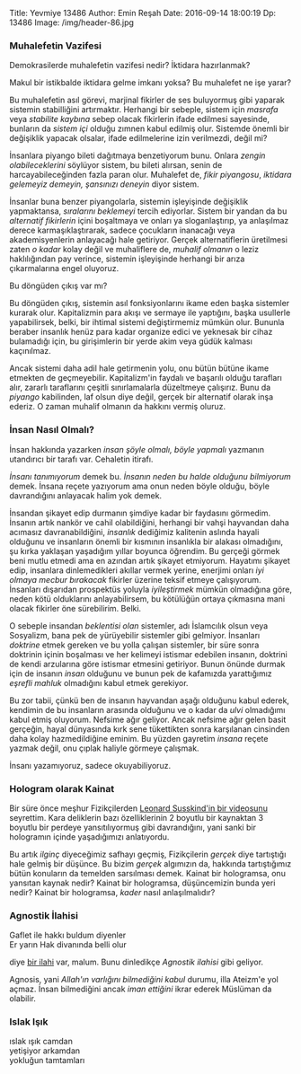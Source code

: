 Title: Yevmiye 13486Author: Emin ReşahDate: 2016-09-14 18:00:19 Dp: 13486 Image: /img/header-86.jpg### Muhalefetin VazifesiDemokrasilerde muhalefetin vazifesi nedir? İktidara hazırlanmak?Makul bir istikbalde iktidara gelme imkanı yoksa? Bu muhalefet ne işe yarar?Bu muhalefetin asıl görevi, marjinal fikirler de ses buluyormuş gibi yaparaksistemin stabilliğini artırmaktır. Herhangi bir sebeple, sistem için *masrafa*veya *stabilite kaybına* sebep olacak fikirlerin ifade edilmesi sayesinde,bunların da *sistem içi* olduğu zımnen kabul edilmiş olur. Sistemde önemli bir değişiklik yapacak olsalar, ifade edilmelerine izin verilmezdi, değil mi?İnsanlara piyango bileti dağıtmaya benzetiyorum bunu. Onlara *zengin olabileceklerini* söylüyor sistem, bu bileti alırsan, senin de harcayabileceğinden fazla paran olur. Muhalefet de, *fikir piyangosu*, *iktidara gelemeyiz demeyin, şansınızı deneyin* diyor sistem. İnsanlar buna benzer piyangolarla, sistemin işleyişinde değişiklik yapmaktansa, *sıralarını beklemeyi* tercih ediyorlar. Sistem bir yandan da bu *alternatif fikirlerin* içini boşaltmaya ve onları ya sloganlaştırıp, ya anlaşılmaz derece karmaşıklaştırarak, sadece çocukların inanacağı veya akademisyenlerin anlayacağı hale getiriyor. Gerçek alternatiflerin üretilmesi zaten *o kadar* kolay değil ve muhaliflere de, *muhalif olmanın* o leziz haklılığından pay verince, sistemin işleyişinde herhangi bir arıza çıkarmalarına engel oluyoruz. Bu döngüden çıkış var mı?Bu döngüden çıkış, sistemin asıl fonksiyonlarını ikame eden başka sistemler kurarak olur. Kapitalizmin para akışı ve sermaye ile yaptığını, başka usullerle yapabilirsek, belki, bir ihtimal sistemi değiştirmemiz mümkün olur. Bununla beraber insanlık henüz para kadar organize edici ve yeknesak bir cihaz bulamadığı için, bu girişimlerin bir yerde akim veya güdük kalması kaçınılmaz. Ancak sistemi daha adil hale getirmenin yolu, onu bütün bütüne ikame etmekten de geçmeyebilir. Kapitalizm'in faydalı ve başarılı olduğu tarafları alır, zararlı taraflarını çeşitli sınırlamalarla düzeltmeye çalışırız. Bunu da *piyango* kabilinden, laf olsun diye değil, gerçek bir alternatif olarak inşa ederiz. O zaman muhalif olmanın da hakkını vermiş oluruz. ### İnsan Nasıl Olmalı?İnsan hakkında yazarken *insan şöyle olmalı, böyle yapmalı* yazmanın utandırıcı bir tarafı var. Cehaletin itirafı. *İnsanı tanımıyorum* demek bu. *İnsanın neden bu halde olduğunu bilmiyorum* demek. İnsana reçete yazıyorum ama onun neden böyle olduğu, böyle davrandığını anlayacak halim yok demek. İnsandan şikayet edip durmanın şimdiye kadar bir faydasını görmedim. İnsanın artık nankör ve cahil olabildiğini, herhangi bir vahşi hayvandan daha acımasız davranabildiğini, *insanlık* dediğimiz kalitenin aslında hayali olduğunu ve insanların önemli bir kısmının insanlıkla bir alakası olmadığını, şu kırka yaklaşan yaşadığım yıllar boyunca öğrendim. Bu gerçeği görmek beni mutlu etmedi ama en azından artık şikayet etmiyorum. Hayatımı şikayet edip, insanlara dinlemedikleri akıllar vermek yerine, enerjimi onları *iyi olmaya mecbur bırakacak* fikirler üzerine teksif etmeye çalışıyorum. İnsanları dışarıdan prospektüs yoluyla *iyileştirmek* mümkün olmadığına göre, neden kötü olduklarını anlayabilirsem, bu kötülüğün ortaya çıkmasına mani olacak fikirler öne sürebilirim. Belki. O sebeple insandan *beklentisi olan* sistemler, adı İslamcılık olsun veya Sosyalizm, bana pek de yürüyebilir sistemler gibi gelmiyor. İnsanları *doktrine* etmek gereken ve bu yolla çalışan sistemler, bir süre sonra doktrinin içinin boşalması ve her kelimeyi istismar edebilen insanın, doktrini de kendi arzularına göre istismar etmesini getiriyor. Bunun önünde durmak için de insanın *insan* olduğunu ve bunun pek de kafamızda yarattığımız *eşrefli mahluk* olmadığını kabul etmek gerekiyor. Bu zor tabii, çünkü ben de insanın hayvandan aşağı olduğunu kabul ederek, kendimin de bu insanların arasında olduğunu ve o kadar da *ulvi* olmadığımı kabul etmiş oluyorum. Nefsime ağır geliyor. Ancak nefsime ağır gelen basit gerçeğin, hayal dünyasında kırk sene tükettikten sonra karşılanan cinsinden daha kolay hazmedildiğine eminim. Bu yüzden gayretim *insana* reçete yazmak değil, onu çıplak haliyle görmeye çalışmak. İnsanı yazamıyoruz, sadece okuyabiliyoruz. ### Hologram olarak KainatBir süre önce meşhur Fizikçilerden [Leonard Susskind'in bir videosunu](https://youtu.be/2DIl3Hfh9tY) seyrettim. Kara deliklerin bazı özelliklerinin 2 boyutlu bir kaynaktan 3 boyutlu bir perdeye yansıtılıyormuş gibi davrandığını, yani sanki bir hologramın içinde yaşadığımızı anlatıyordu. Bu artık *ilginç* diyeceğimiz safhayı geçmiş, Fizikçilerin *gerçek* diye tartıştığı hale gelmiş bir düşünce. Bu bizim *gerçek* algımızın da, hakkında tartıştığımız bütün konuların da temelden sarsılması demek. Kainat bir hologramsa, onu yansıtan kaynak nedir? Kainat bir hologramsa, düşüncemizin bunda yeri nedir? Kainat bir hologramsa, *kader* nasıl anlaşılmalıdır?### Agnostik İlahisiGaflet ile hakkı buldum diyenler  Er yarın Hak divanında belli olur  diye [bir ilahi](https://open.spotify.com/track/4vo8akY3RVtA2hAVGCejX5) var, malum. Bunu dinledikçe *Agnostik ilahisi* gibi geliyor. Agnosis, yani *Allah'ın varlığını bilmediğini kabul* durumu, illa Ateizm'e yol açmaz. İnsan bilmediğini ancak *iman ettiğini* ikrar ederek Müslüman da olabilir. ### Islak Işıkıslak ışık camdan  yetişiyor arkamdan  yokluğun tamtamları  